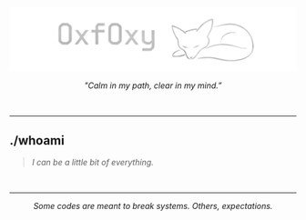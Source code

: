 ![0xf0xy](src/my_banner.png)  

<p align="center"><em>"Calm in my path, clear in my mind.”</em></p>

<br>

---
## ./whoami

> *I  can be a little bit of everything.*

<br>

---
<p align="center"><em>Some codes are meant to break systems. Others, expectations.</em></p> 
